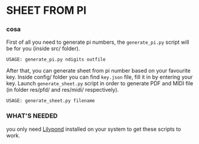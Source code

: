 # SHEET FROM PI

### cosa
First of all you need to generate pi numbers, the `generate_pi.py` script will be for you (inside src/ folder).

`USAGE: generate_pi.py ndigits outfile`

After that, you can generate sheet from pi number based on your favourite key. Inside config/ folder you can find `key.json` file, fill it in by entering your key. Launch `generate_sheet.py` script in order to generate PDF and MIDI file (in folder res/pfd/ and res/midi/ respectively).

`USAGE: generate_sheet.py filename`


### WHAT'S NEEDED
you only need [Lilypond](https://lilypond.org/) installed on your system to get these scripts to work.
